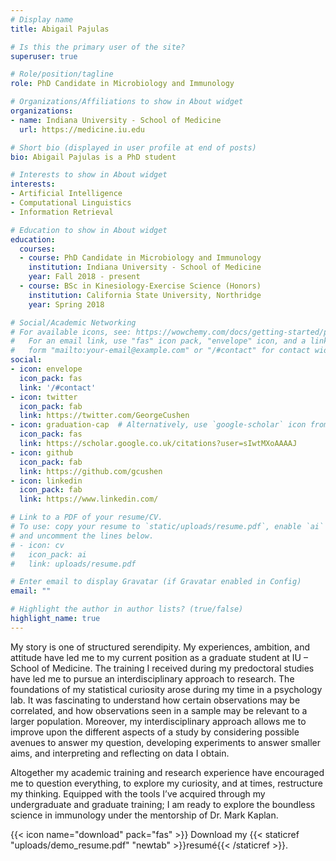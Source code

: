 ```yaml
---
# Display name
title: Abigail Pajulas

# Is this the primary user of the site?
superuser: true

# Role/position/tagline
role: PhD Candidate in Microbiology and Immunology

# Organizations/Affiliations to show in About widget
organizations:
- name: Indiana University - School of Medicine
  url: https://medicine.iu.edu

# Short bio (displayed in user profile at end of posts)
bio: Abigail Pajulas is a PhD student

# Interests to show in About widget
interests:
- Artificial Intelligence
- Computational Linguistics
- Information Retrieval

# Education to show in About widget
education:
  courses:
  - course: PhD Candidate in Microbiology and Immunology
    institution: Indiana University - School of Medicine
    year: Fall 2018 - present
  - course: BSc in Kinesiology-Exercise Science (Honors)
    institution: California State University, Northridge
    year: Spring 2018

# Social/Academic Networking
# For available icons, see: https://wowchemy.com/docs/getting-started/page-builder/#icons
#   For an email link, use "fas" icon pack, "envelope" icon, and a link in the
#   form "mailto:your-email@example.com" or "/#contact" for contact widget.
social:
- icon: envelope
  icon_pack: fas
  link: '/#contact'
- icon: twitter
  icon_pack: fab
  link: https://twitter.com/GeorgeCushen
- icon: graduation-cap  # Alternatively, use `google-scholar` icon from `ai` icon pack
  icon_pack: fas
  link: https://scholar.google.co.uk/citations?user=sIwtMXoAAAAJ
- icon: github
  icon_pack: fab
  link: https://github.com/gcushen
- icon: linkedin
  icon_pack: fab
  link: https://www.linkedin.com/

# Link to a PDF of your resume/CV.
# To use: copy your resume to `static/uploads/resume.pdf`, enable `ai` icons in `params.toml`,
# and uncomment the lines below.
# - icon: cv
#   icon_pack: ai
#   link: uploads/resume.pdf

# Enter email to display Gravatar (if Gravatar enabled in Config)
email: ""

# Highlight the author in author lists? (true/false)
highlight_name: true
---
```


My story is one of structured serendipity. My experiences, ambition, and attitude have led me to my current position as a graduate student at IU – School of Medicine. The training I received during my predoctoral studies have led me to pursue an interdisciplinary approach to research. The foundations of my statistical curiosity arose during my time in a psychology lab. It was fascinating to understand how certain observations may be correlated, and how observations seen in a sample may be relevant to a larger population. Moreover, my interdisciplinary approach allows me to improve upon the different aspects of a study by considering possible avenues to answer my question, developing experiments to answer smaller aims, and interpreting and reflecting on data I obtain.

Altogether my academic training and research experience have encouraged me to question everything, to explore my curiosity, and at times, restructure my thinking. Equipped with the tools I’ve acquired through my undergraduate and graduate training; I am ready to explore the boundless science in immunology under the mentorship of Dr. Mark Kaplan.

{{< icon name="download" pack="fas" >}} Download my {{< staticref "uploads/demo_resume.pdf" "newtab" >}}resumé{{< /staticref >}}.
